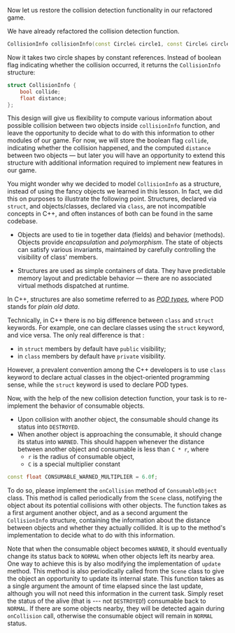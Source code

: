 Now let us restore the collision detection functionality in our refactored game.

We have already refactored the collision detection function.

```c++
CollisionInfo collisionInfo(const Circle& circle1, const Circle& circle2);
```

Now it takes two circle shapes by constant references.
Instead of boolean flag indicating whether the collision occurred,
it returns the `CollisionInfo` structure:

```c++
struct CollisionInfo {
    bool collide;
    float distance;
};
```

This design will give us flexibility to compute various information
about possible collision between two objects inside `collisionInfo` function,
and leave the opportunity to decide what to do with this information to other modules of our game.
For now, we will store the boolean flag `collide`, indicating whether the collision happened,
and the computed `distance` between two objects — but later you
will have an opportunity to extend this structure
with additional information required to implement new features in our game.

You might wonder why we decided to model `CollisionInfo` as a structure,
instead of using the fancy objects we learned in this lesson.
In fact, we did this on purposes to illustrate the following point.
Structures, declared via `struct`, and objects/classes, declared via `class`,
are not incompatible concepts in C++,
and often instances of both can be found in the same codebase.

* Objects are used to tie in together data (fields) and behavior (methods).
  Objects provide _encapsulation_ and _polymorphism_.
  The state of objects can satisfy various invariants,
  maintained by carefully controlling the visibility of class' members.

* Structures are used as simple containers of data.
  They have predictable memory layout and predictable behavior —
  there are no associated virtual methods dispatched at runtime.

In C++, structures are also sometime referred
to as [_POD types_]((https://en.wikipedia.org/wiki/Passive_data_structure)),
where POD stands for _plain old data_.

<div class="hint">

Technically, in C++ there is no big difference between `class` and `struct` keywords.
For example, one can declare classes using the `struct` keyword, and vice versa.
The only real difference is that :
* in `struct` members by default have `public` visibility;
* in `class`  members by default have `private` visibility.

However, a prevalent convention among the C++ developers is
to use `class` keyword to declare actual classes in the object-oriented programming sense,
while the `struct` keyword is used to declare POD types.

</div>

Now, with the help of the new collision detection function, 
your task is to re-implement the behavior of consumable objects.
- Upon collision with another object, the consumable should change its status into `DESTROYED`.
- When another object is approaching the consumable, it should change its status into `WARNED`.
  This should happen whenever the distance between another object and consumable is less than `C * r`, where
  - `r` is the radius of consumable object,
  - `C` is a special multiplier constant

```c++
const float CONSUMABLE_WARNED_MULTIPLIER = 6.0f;
```

To do so, please implement the `onCollision` method of `ConsumableObject` class.
This method is called periodically from the `Scene` class, notifying the object
about its potential collisions with other objects.
The function takes as a first argument another object, 
and as a second argument the `CollisionInfo` structure, 
containing the information about the distance between objects 
and whether they actually collided.
It is up to the method's implementation to decide what to do with this information.

Note that when the consumable object becomes `WARNED`, it should eventually 
change its status back to `NORMAL` when other objects left its nearby area. 
One way to achieve this is by also modifying the implementation of `update` method. 
This method is also periodically called from the `Scene` class to give 
the object an opportunity to update its internal state.
This function takes as a single argument the amount of time elapsed since the last update,
although you will not need this information in the current task.
Simply reset the status of the alive (that is --- not `DESTROYED`!) consumable back to `NORMAL`.
If there are some objects nearby, they will be detected again during `onCollision` call, 
otherwise the consumable object will remain in `NORMAL` status.
